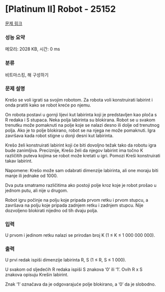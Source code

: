 # [Platinum II] Robot - 25152 

[문제 링크](https://www.acmicpc.net/problem/25152) 

### 성능 요약

메모리: 2028 KB, 시간: 0 ms

### 분류

비트마스킹, 해 구성하기

### 문제 설명

<p>Krešo se voli igrati sa svojim robotom. Za robota voli konstruirati labirint i onda pratiti kako se robot kreće po njemu.</p>

<p>On robota postavi u gornji lijevi kut labirinta koji je predstavljen kao ploča s R redaka i S stupaca. Neka polja labirinta su blokirana. Robot se u svakom trenutku može pomaknuti na polje koje se nalazi desno ili dolje od trenutnog polja. Ako je to polje blokirano, robot se na njega ne može pomaknuti. Igra završava kada robot stigne u donji desni kut labirinta.</p>

<p>Krešo želi konstruirati labirint koji će biti dovoljno težak tako da robotu igra bude zanimljiva. Preciznije, Krešo želi da njegov labirint ima točno K različitih puteva kojima se robot može kretati u igri. Pomozi Kreši konstruirati takav labirint.</p>

<p>Napomene: Krešo može sam odabrati dimenzije labirinta, ali one moraju biti manje ili jednake od 1000.</p>

<p>Dva puta smatramo različitima ako postoji polje kroz koje je robot prošao u jednom putu, ali nije u drugom.</p>

<p>Robot igru počinje na polju koje pripada prvom retku i prvom stupcu, a završava na polju koje pripada zadnjem retku i zadnjem stupcu. Nije dozvoljeno blokirati nijedno od tih dvaju polja.</p>

### 입력 

 <p>U prvom i jedinom retku nalazi se prirodan broj K (1 ≤ K ≤ 1 000 000 000).</p>

### 출력 

 <p>U prvi redak ispiši dimenzije labirinta R, S (1 ≤ R, S ≤ 1 000).</p>

<p>U svakom od sljedećih R redaka ispiši S znakova ‘0’ ili ‘1’. Ovih R x S znakova opisuju Krešin labirint.</p>

<p>Znak ‘1’ označava da je odgovarajuće polje blokirano, a ‘0’ da je slobodno.</p>

